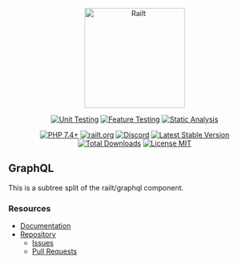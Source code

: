 <p align="center">
    <img src="https://railt.org/images/logo-dark.svg" width="200" alt="Railt" />
</p>
<p align="center">
    <a href="https://github.com/railt/graphql/actions?workflow=Unit+Testing"><img src="https://github.com/railt/graphql/workflows/Unit%20Testing/badge.svg" alt="Unit Testing" /></a>
    <a href="https://github.com/railt/graphql/actions?workflow=Feature+Testing"><img src="https://github.com/railt/graphql/workflows/Feature%20Testing/badge.svg" alt="Feature Testing" /></a>
    <a href="https://github.com/railt/graphql/actions?workflow=Static+Analysis"><img src="https://github.com/railt/graphql/workflows/Static%20Analysis/badge.svg" alt="Static Analysis" /></a>
</p>
<p align="center">
    <a href="https://packagist.org/packages/railt/graphql"><img src="https://img.shields.io/badge/PHP-7.4+-6f4ca5.svg" alt="PHP 7.4+"></a>
    <a href="https://railt.org"><img src="https://img.shields.io/badge/official-site-6f4ca5.svg" alt="railt.org"></a>
    <a href="https://discord.gg/ND7SpD4"><img src="https://img.shields.io/badge/discord-chat-6f4ca5.svg" alt="Discord"></a>
    <a href="https://packagist.org/packages/railt/graphql"><img src="https://poser.pugx.org/railt/graphql/version" alt="Latest Stable Version"></a>
    <a href="https://packagist.org/packages/railt/graphql"><img src="https://poser.pugx.org/railt/graphql/downloads" alt="Total Downloads"></a>
    <a href="https://raw.githubusercontent.com/railt/graphql/master/LICENSE.md"><img src="https://poser.pugx.org/railt/graphql/license" alt="License MIT"></a>
</p>


## GraphQL

This is a subtree split of the railt/graphql component.

### Resources

- [Documentation](https://github.com/railt/docs)
- [Repository](https://github.com/railt/railt)
    - [Issues](https://github.com/railt/railt/issues)
    - [Pull Requests](https://github.com/railt/railt/pulls)
